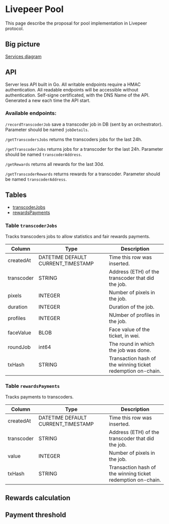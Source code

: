 # Livepeer Pool

This page describe the proposal for pool implementation in Livepeer protocol. 

## Big picture

[Services diagram](https://github.com/anthonyolazabal/livepeer-pool/blob/main/Pool%20Services.png)

## API

Server less API built in Go. 
All writable endpoints require a HMAC authentication.
All readable endpoints will be accessible without authentication.
Self-signe certificated, with the DNS Name of the API. Generated a new each time the API start.

### Available endpoints:

`/recordTranscoderJob` save a transcoder job in DB (sent by an orchestrator). Parameter should be named `jobDetails`.

`/getTranscodersJobs` returns the transcoders jobs for the last 24h.

`/getTranscoderJobs` returns jobs for a transcoder for the last 24h. Parameter should be named `transcoderAddress`.

`/getRewards` returns all rewards for the last 30d.

`/getTranscoderRewards` returns rewards for a transcoder. Parameter should be named `transcoderAddress`.


## Tables
* [transcoderJobs](#transcoderJobs)
* [rewardsPayments](#rewardsPayments)

### Table `transcoderJobs`

Tracks transcoders jobs to allow statistics and fair rewards payments.

Column | Type | Description
---|---|---
createdAt | DATETIME DEFAULT CURRENT_TIMESTAMP | Time this row was inserted. 
transcoder | STRING | Address (ETH) of the transcoder that did the job.
pixels | INTEGER | Number of pixels in the job.
duration | INTEGER | Duration of the job.
profiles | INTEGER | NUmber of profiles in the job.
faceValue | BLOB | Face value of the ticket, in wei.
roundJob | int64 | The round in which the job was done.
txHash | STRING | Transaction hash of the winning ticket redemption on-chain. 

### Table `rewardsPayments`

Tracks payments to transcoders.

Column | Type | Description
---|---|---
createdAt | DATETIME DEFAULT CURRENT_TIMESTAMP | Time this row was inserted. 
transcoder | STRING | Address (ETH) of the transcoder that did the job.
value | INTEGER | Number of pixels in the job.
txHash | STRING | Transaction hash of the winning ticket redemption on-chain.

## Rewards calculation

## Payment threshold 
